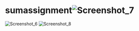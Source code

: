 # sumassignment![Screenshot_7](https://github.com/ArifurRahman32/sumassignment/assets/78083063/7013035d-90c8-47c1-9284-98d34b6accfa)
![Screenshot_6](https://github.com/ArifurRahman32/sumassignment/assets/78083063/30607cca-4a61-4061-81e9-ba9c4ab65e8e)
![Screenshot_8](https://github.com/ArifurRahman32/sumassignment/assets/78083063/1856ef12-7695-47b1-b023-3e0c54a7509a)

